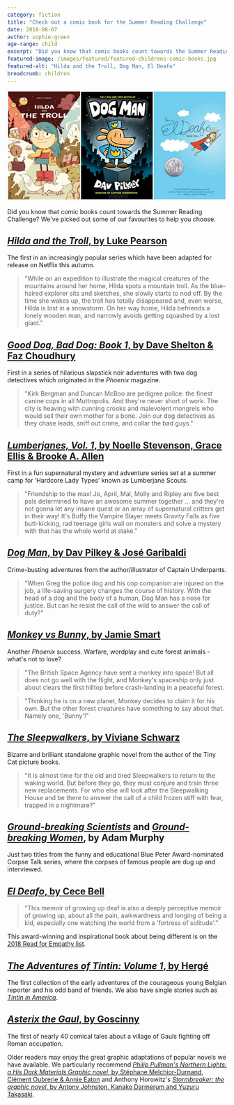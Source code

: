 ```yaml
---
category: fiction
title: "Check out a comic book for the Summer Reading Challenge"
date: 2018-08-07
author: sophie-green
age-range: child
excerpt: "Did you know that comic books count towards the Summer Reading Challenge? We've picked out some of our favourites to help you choose."
featured-image: /images/featured/featured-childrens-comic-books.jpg
featured-alt: "Hilda and the Troll, Dog Man, El Deafo"
breadcrumb: children
---
```


![Hilda and the Troll, Dog Man, El Deafo](/images/featured/featured-childrens-comic-books.jpg)

Did you know that comic books count towards the Summer Reading Challenge? We've picked out some of our favourites to help you choose.

## [<cite>Hilda and the Troll</cite>, by Luke Pearson](https://suffolk.spydus.co.uk/cgi-bin/spydus.exe/ENQ/OPAC/BIBENQ?BRN=1821385)

The first in an increasingly popular series which have been adapted for release on Netflix this autumn.

> "While on an expedition to illustrate the magical creatures of the mountains around her home, Hilda spots a mountain troll. As the blue-haired explorer sits and sketches, she slowly starts to nod off. By the time she wakes up, the troll has totally disappeared and, even worse, Hilda is lost in a snowstorm. On her way home, Hilda befriends a lonely wooden man, and narrowly avoids getting squashed by a lost giant."

## [<cite>Good Dog, Bad Dog: Book 1</cite>, by Dave Shelton & Faz Choudhury](https://suffolk.spydus.co.uk/cgi-bin/spydus.exe/ENQ/OPAC/BIBENQ?BRN=1426685)

First in a series of hilarious slapstick noir adventures with two dog detectives which originated in the <cite>Phoenix</cite> magazine.

> "Kirk Bergman and Duncan McBoo are pedigree police: the finest canine cops in all Muttropolis. And they're never short of work. The city is heaving with cunning crooks and malevolent mongrels who would sell their own mother for a bone. Join our dog detectives as they chase leads, sniff out crime, and collar the bad guys."

## [<cite>Lumberjanes, Vol. 1</cite>, by Noelle Stevenson, Grace Ellis & Brooke A. Allen](https://suffolk.spydus.co.uk/cgi-bin/spydus.exe/ENQ/OPAC/BIBENQ?BRN=1773320)

First in a fun supernatural mystery and adventure series set at a summer camp for ‘Hardcore Lady Types’ known as Lumberjane Scouts.

> "Friendship to the max! Jo, April, Mal, Molly and Ripley are five best pals determined to have an awesome summer together ... and they're not gonna let any insane quest or an array of supernatural critters get in their way! It's Buffy the Vampire Slayer meets Gravity Falls as five butt-kicking, rad teenage girls wail on monsters and solve a mystery with that has the whole world at stake."

## [<cite>Dog Man</cite>, by Dav Pilkey & José Garibaldi](https://suffolk.spydus.co.uk/cgi-bin/spydus.exe/ENQ/OPAC/BIBENQ?BRN=2020489)

Crime-busting adventures from the author/illustrator of Captain Underpants.

> "When Greg the police dog and his cop companion are injured on the job, a life-saving surgery changes the course of history. With the head of a dog and the body of a human, Dog Man has a nose for justice. But can he resist the call of the wild to answer the call of duty?"

## [<cite>Monkey vs Bunny</cite>, by Jamie Smart](https://suffolk.spydus.co.uk/cgi-bin/spydus.exe/ENQ/OPAC/BIBENQ?BRN=1592973)

Another <cite>Phoenix</cite> success. Warfare, wordplay and cute forest animals - what's not to love?

> "The British Space Agency have sent a monkey into space! But all does not go well with the flight, and Monkey's spaceship only just about clears the first hilltop before crash-landing in a peaceful forest.

> "Thinking he is on a new planet, Monkey decides to claim it for his own. But the other forest creatures have something to say about that. Namely one, 'Bunny'!"

## [<cite>The Sleepwalkers</cite>, by Viviane Schwarz](https://suffolk.spydus.co.uk/cgi-bin/spydus.exe/ENQ/OPAC/BIBENQ?BRN=373290)

Bizarre and brilliant standalone graphic novel from the author of the Tiny Cat picture books.

> "It is almost time for the old and tired Sleepwalkers to return to the waking world. But before they go, they must conjure and train three new replacements. For who else will look after the Sleepwalking House and be there to answer the call of a child frozen stiff with fear, trapped in a nightmare?"

## [<cite>Ground-breaking Scientists</cite>](https://suffolk.spydus.co.uk/cgi-bin/spydus.exe/ENQ/OPAC/BIBENQ?BRN=2207336) and [<cite>Ground-breaking Women</cite>](https://suffolk.spydus.co.uk/cgi-bin/spydus.exe/ENQ/OPAC/BIBENQ?BRN=2337175), by Adam Murphy

Just two titles from the funny and educational Blue Peter Award-nominated Corpse Talk series, where the corpses of famous people are dug up and interviewed.

## [<cite>El Deafo</cite>, by Cece Bell](https://suffolk.spydus.co.uk/cgi-bin/spydus.exe/ENQ/OPAC/BIBENQ?BRN=1688082)

> "This memoir of growing up deaf is also a deeply perceptive memoir of growing up, about all the pain, awkwardness and longing of being a kid, especially one watching the world from a 'fortress of solitude'."

This award-winning and inspirational book about being different is on the [2018 Read for Empathy list](/parents-carers-and-children/children/empathy-day/).

## [<cite>The Adventures of Tintin: Volume 1</cite>, by Hergé](https://suffolk.spydus.co.uk/cgi-bin/spydus.exe/ENQ/OPAC/BIBENQ?BRN=1874853)

The first collection of the early adventures of the courageous young Belgian reporter and his odd band of friends. We also have single stories such as [<cite>Tintin in America</cite>](https://suffolk.spydus.co.uk/cgi-bin/spydus.exe/ENQ/OPAC/BIBENQ?BRN=1119998).

## [<cite>Asterix the Gaul</cite>, by Goscinny](https://suffolk.spydus.co.uk/cgi-bin/spydus.exe/ENQ/OPAC/BIBENQ?BRN=262658)

The first of nearly 40 comical tales about a village of Gauls fighting off Roman occupation.

Older readers may enjoy the great graphic adaptations of popular novels we have available. We particularly recommend [<cite>Philip Pullman's Northern Lights: a His Dark Materials Graphic novel</cite>, by Stéphane Melchior-Durnand, Clément Oubrerie & Annie Eaton](https://suffolk.spydus.co.uk/cgi-bin/spydus.exe/ENQ/OPAC/BIBENQ?BRN=2282055) and Anthony Horowitz's [<cite>Stormbreaker: the graphic novel</cite>, by Antony Johnston, Kanako Darmerum and Yuzuru Takasaki](https://suffolk.spydus.co.uk/cgi-bin/spydus.exe/ENQ/OPAC/BIBENQ?BRN=1938038).
